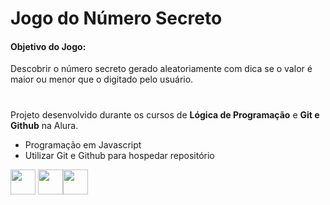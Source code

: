 # Jogo do Número Secreto
#### Objetivo do Jogo:
Descobrir o número secreto gerado aleatoriamente com dica se o valor é maior ou menor que o digitado pelo usuário.
#
Projeto desenvolvido durante os cursos de <b>Lógica de Programação</b> e <b>Git e Github</b> na Alura.
- Programação em Javascript
- Utilizar Git e Github para hospedar repositório

<img src="https://cdn.jsdelivr.net/gh/devicons/devicon@latest/icons/javascript/javascript-original.svg" width=40 /> <img src="https://cdn.jsdelivr.net/gh/devicons/devicon@latest/icons/git/git-original.svg" width=40 /><img src="https://cdn.jsdelivr.net/gh/devicons/devicon@latest/icons/github/github-original.svg" width=40 />

